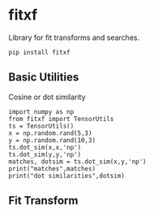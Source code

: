 # fitxf

Library for fit transforms and searches.

```
pip install fitxf
```

## Basic Utilities

Cosine or dot similarity
```
import numpy as np
from fitxf import TensorUtils
ts = TensorUtils()
x = np.random.rand(5,3)
y = np.random.rand(10,3)
ts.dot_sim(x,x,'np')
ts.dot_sim(y,y,'np')
matches, dotsim = ts.dot_sim(x,y,'np')
print("matches",matches)
print("dot similarities",dotsim)
```


## Fit Transform

